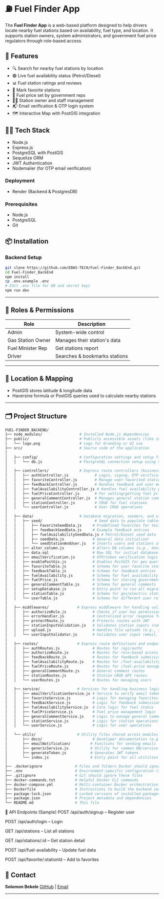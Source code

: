 # ⛽ Fuel Finder App

The **Fuel Finder App** is a web-based platform designed to help drivers locate nearby fuel stations based on availability, fuel type, and location. It supports station owners, system administrators, and government fuel price regulators through role-based access.

## 🚀 Features

- 🔍 Search for nearby fuel stations by location
- 🟢 Live fuel availability status (Petrol/Diesel)
- 📊 Fuel station ratings and reviews
- 📌 Mark favorite stations
- 🧾 Fuel price set by government reps
- 🧑‍💼 Station owner and staff management
- 📬 Email verification & OTP login system
- 🗺️ Interactive Map with PostGIS integration


## 🧑‍💻 Tech Stack

- Node.js
- Express.js
- PostgreSQL with PostGIS
- Sequelize ORM
- JWT Authentication
- Nodemailer (for OTP email verification)


### Deployment
- Render (Backend & PostgresDB)


### Prerequisites
- Node.js
- PostgreSQL
- Git


## 📦 Installation

### Backend Setup

```bash
git clone https://github.com/EBAS-TECH/Fuel-Finder_BackEnd.git
cd Fuel-Finder_BackEnd
npm install
cp .env.example .env
# Edit .env file for DB and secret keys
npm run dev
```

---

## 🔐 Roles & Permissions

| Role              | Description                   |
| ----------------- | ----------------------------- |
| Admin             | System-wide control           |
| Gas Station Owner | Manages their station's data  |
| Fuel Minister Rep | Get stations report   |
| Driver            | Searches & bookmarks stations |

---

## 📍 Location & Mapping

* PostGIS stores latitude & longitude data
* Haversine formula or PostGIS queries used to calculate nearby stations

---
## 🗂 Project Structure 

```bash
FUEL-FINDER_BACKEND/
├── node_modules/                 # Installed Node.js dependencies
├── public/                       # Publicly accessible assets (like images, logos)
│   └── logo.png                  # Logo for branding or UI use
├── src/                          # Source code of the application
│
│   ├── config/                   # Configuration settings and setup files
│   │   └── db.js                 # PostgreSQL connection setup using Sequelize
│
│   ├── controllers/              # Express route controllers (business logic)
│   │   ├── authController.js            # Login, signup, OTP verification logic
│   │   ├── favoriteController.js        # Manage user-favorited stations
│   │   ├── feedbackController.js        # Handles feedback and user messages
│   │   ├── fuelAvailabilityController.js # Handles fuel availability per station
│   │   ├── fuelPriceController.js       # For setting/getting fuel prices
│   │   ├── generalCommentController.js  # Manages general station comments
│   │   ├── stationController.js         # CRUD for fuel stations
│   │   └── userController.js            # User CRUD operations
│
│   ├── data/                     # Database migration, seeders, and utilities
│   │   ├── seed/                        # Seed data to populate tables
│   │   │   ├── FavoriteSeedData.js     # Predefined favorites for testing
│   │   │   ├── feedbackSeedData.js     # Example feedback entries
│   │   │   ├── fuelAvailabilitySeedData.js # Petrol/Diesel seed data
│   │   │   ├── seedData.js             # General data initializer
│   │   │   └── seedStationAndUser.js   # Inserts users and stations at once
│   │   ├── alter_column.js             # Alters DB columns (e.g., data type change)
│   │   ├── data.sql                    # Raw SQL for initial database setup
│   │   ├── emailVerification.js        # OTP/token verification logic
│   │   ├── enablePostGis.js            # Enables PostGIS for geo queries
│   │   ├── favoriteTable.js            # Schema for user favorite stations
│   │   ├── feedbackTable.js            # Schema for feedback entries
│   │   ├── fuelAvailability.js         # Schema for fuel availability
│   │   ├── fuelPrice.js                # Schema for storing government fuel prices
│   │   ├── generalCommentTable.js      # Schema for general comments
│   │   ├── setupDatabase.js            # Entry point to run all migrations
│   │   ├── stationTable.js             # Schema for gas/electric stations
│   │   └── userTable.js                # Schema for different user roles
│
│   ├── middlewares/             # Express middleware for handling validation/auth
│   │   ├── authorizeRole.js            # Checks if user has permission for a route
│   │   ├── errorHandler.js             # Centralized error response formatting
│   │   ├── protectRoute.js             # Protects routes with JWT
│   │   ├── stationInputValidation.js   # Validates station inputs (name, lat, long)
│   │   ├── upload.js                   # Handles file uploads (e.g., station images)
│   │   └── userInputValidator.js       # Validates user input (email, password)
│
│   ├── routes/                  # Express route definitions and endpoints
│   │   ├── authRoutes.js               # Routes for /api/auth/
│   │   ├── authorizeRoute.js           # Routes for role-based access
│   │   ├── feedbackRoute.js            # Routes for feedback submission
│   │   ├── fuelAvailabilityRoute.js    # Routes for /fuel-availability
│   │   ├── fuelPriceRoute.js           # Routes for /fuel-price management
│   │   ├── generalCommentRoute.js      # General comment routes
│   │   ├── stationRoutes.js            # Station CRUD API routes
│   │   └── userRoutes.js               # Routes for managing users
│
│   ├── service/                 # Services for handling business logic
│   │   ├── emailVerificationService.js # Service to verify email tokens
│   │   ├── favoriteService.js          # Logic for managing favorites
│   │   ├── feedbackService.js          # Logic for feedback submissions
│   │   ├── fuelAvailabilityService.js  # Core logic for fuel status
│   │   ├── fuelPriceService.js         # Fuel price management logic
│   │   ├── generalCommentService.js    # Logic to manage general comments
│   │   ├── stationService.js           # Logic for station operations
│   │   └── userService.js              # Logic for user operations
│
│   └── utils/                   # Utility files shared across modules
│       ├── docs/                       # Developer documentation (e.g., API specs)
│       ├── emailNotification/         # Functions for sending emails
│       ├── genericService.js          # Utility for common DB/service operations
│       ├── generateToken.js           # Generates JWT tokens
│       └── index.js                   # Entry point for all utilities
│
├── .dockerignore               # Files and folders Docker should ignore
├── .env                        # Environment-specific configuration (secret keys)
├── .gitignore                  # Git should ignore these files
├── docker-commands.txt         # Helpful Docker CLI commands
├── docker-compose.yml          # Multi-container Docker orchestration file
├── Dockerfile                  # Instructions to build the backend image
├── package-lock.json           # Locked versions of installed packages
├── package.json                # Project metadata and dependencies
└── README.md                   # This file
````

📌 API Endpoints (Sample)
POST /api/auth/signup – Register user

POST /api/auth/login – Login

GET /api/stations – List all stations

GET /api/stations/:id – Get station detail

POST /api/fuel-availability – Update fuel data

POST /api/favorite/:stationId – Add to favorites


## 📮 Contact

**Solomon Bekele**
[GitHub](https://github.com/SolomonBekele) | [Email](solubman28@gmail.com)

---

